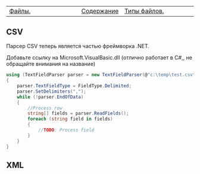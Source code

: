 <table style="width: 100%;"><tr><td style="width: 40%;">
<a href="../articles/t5_files.md">Файлы.
</a></td><td style="width: 20%;">
<a href="../readme.md">Содержание
</a></td><td style="width: 40%;">
<a href="../articles/t5_file_types.md">Типы файлов.
</a></td><tr></table>

## CSV

<!-- https://docs.microsoft.com/en-us/dotnet/api/microsoft.visualbasic.fileio.textfieldparser?redirectedfrom=MSDN&view=net-5.0 -->

Парсер CSV теперь является частью фреймворка .NET.

Добавьте ссылку на Microsoft.VisualBasic.dll (отлично работает в C#,, не обращайте внимания на название)

```cs
using (TextFieldParser parser = new TextFieldParser(@"c:\temp\test.csv"))
{
    parser.TextFieldType = FieldType.Delimited;
    parser.SetDelimiters(",");
    while (!parser.EndOfData)
    {
        //Process row
        string[] fields = parser.ReadFields();
        foreach (string field in fields)
        {
            //TODO: Process field
        }
    }
}
```

## XML

